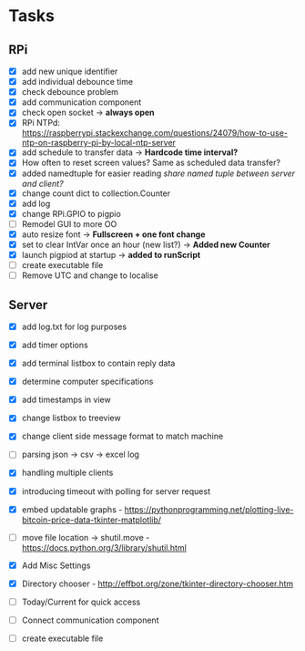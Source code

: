 # Tasks
## RPi
- [x] add new unique identifier 
- [x] add individual debounce time
- [x] check debounce problem
- [x] add communication component
- [x] check open socket -> **always open**
- [x] RPi NTPd: https://raspberrypi.stackexchange.com/questions/24079/how-to-use-ntp-on-raspberry-pi-by-local-ntp-server
- [x] add schedule to transfer data -> **Hardcode time interval?**
- [x] How often to reset screen values? Same as scheduled data transfer?
- [x] added namedtuple for easier reading *share named tuple between server and client?* 
- [x] change count dict to collection.Counter
- [x] add log
- [x] change RPi.GPIO to pigpio
- [ ] Remodel GUI to more OO
- [x] auto resize font -> **Fullscreen + one font change**
- [x] set to clear IntVar once an hour (new list?) -> **Added new Counter**
- [x] launch pigpiod at startup -> **added to runScript**
- [ ] create executable file
- [ ] Remove UTC and change to localise

## Server
- [x] add log.txt for log purposes
- [x] add timer options
- [x] add terminal listbox to contain reply data
- [x] determine computer specifications
- [x] add timestamps in view
- [x] change listbox to treeview
- [x] change client side message format to match machine
- [ ] parsing json -> csv -> excel log
- [x] handling multiple clients
- [x] introducing timeout with polling for server request

- [x] embed updatable graphs - https://pythonprogramming.net/plotting-live-bitcoin-price-data-tkinter-matplotlib/
- [ ] move file location -> shutil.move - https://docs.python.org/3/library/shutil.html
- [x] Add Misc Settings
- [x] Directory chooser - http://effbot.org/zone/tkinter-directory-chooser.htm
- [ ] Today/Current for quick access
- [ ] Connect communication component
- [ ] create executable file
